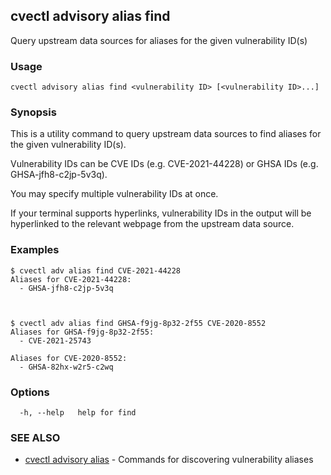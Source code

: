 ## cvectl advisory alias find

Query upstream data sources for aliases for the given vulnerability ID(s)

### Usage

```
cvectl advisory alias find <vulnerability ID> [<vulnerability ID>...]
```

### Synopsis

This is a utility command to query upstream data sources to find aliases for 
the given vulnerability ID(s).

Vulnerability IDs can be CVE IDs (e.g. CVE-2021-44228) or GHSA IDs (e.g. 
GHSA-jfh8-c2jp-5v3q).

You may specify multiple vulnerability IDs at once.

If your terminal supports hyperlinks, vulnerability IDs in the output will be 
hyperlinked to the relevant webpage from the upstream data source.


### Examples


	$ cvectl adv alias find CVE-2021-44228
	Aliases for CVE-2021-44228:
	  - GHSA-jfh8-c2jp-5v3q



	$ cvectl adv alias find GHSA-f9jg-8p32-2f55 CVE-2020-8552
	Aliases for GHSA-f9jg-8p32-2f55:
	  - CVE-2021-25743

	Aliases for CVE-2020-8552:
	  - GHSA-82hx-w2r5-c2wq

### Options

```
  -h, --help   help for find
```

### SEE ALSO

* [cvectl advisory alias](cvectl_advisory_alias.md)	 - Commands for discovering vulnerability aliases

